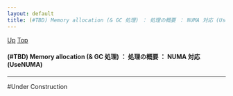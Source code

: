 ```yaml
---
layout: default
title: (#TBD) Memory allocation (& GC 処理) ： 処理の概要 ： NUMA 対応 (UseNUMA)  
---
```

[Up](no4vOmv2Eq.html) [Top](../index.html)

#### (#TBD) Memory allocation (& GC 処理) ： 処理の概要 ： NUMA 対応 (UseNUMA)  

--- 
#Under Construction






